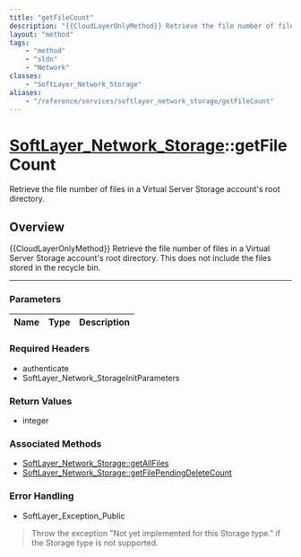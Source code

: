 ```yaml
---
title: "getFileCount"
description: "{{CloudLayerOnlyMethod}} Retrieve the file number of files in a Virtual Server Storage account's root directory. This do... "
layout: "method"
tags:
    - "method"
    - "sldn"
    - "Network"
classes:
    - "SoftLayer_Network_Storage"
aliases:
    - "/reference/services/softlayer_network_storage/getFileCount"
---
```

# [SoftLayer_Network_Storage](/reference/services/SoftLayer_Network_Storage)::getFileCount


Retrieve the file number of files in a Virtual Server Storage account's root directory.


## Overview 
{{CloudLayerOnlyMethod}} Retrieve the file number of files in a Virtual Server Storage account's root directory. This does not include the files stored in the recycle bin. 

-----

### Parameters 
|Name | Type | Description |
| --- | --- | --- |


### Required Headers
* authenticate
* SoftLayer_Network_StorageInitParameters


### Return Values
* integer


### Associated Methods

*  [SoftLayer_Network_Storage::getAllFiles](/reference/services/SoftLayer_Network_Storage/getAllFiles )
*  [SoftLayer_Network_Storage::getFilePendingDeleteCount](/reference/services/SoftLayer_Network_Storage/getFilePendingDeleteCount )



### Error Handling

* SoftLayer_Exception_Public 

> Throw the exception "Not yet implemented for this Storage type." if the Storage type is not supported. 



